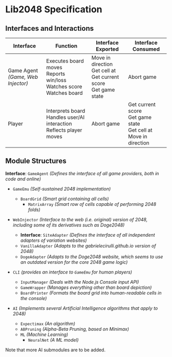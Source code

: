 # Lib2048 Specification

## Interfaces and Interactions

| Interface                            | Function                                                                   | Interface Exported                                                      | Interface Consumed                                                      |
| ------------------------------------ | -------------------------------------------------------------------------- | ----------------------------------------------------------------------- | ----------------------------------------------------------------------- |
| Game Agent<br>_(Game, Web Injector)_ | Executes board moves<br>Reports win/loss<br>Watches score<br>Watches board | Move in direction<br>Get cell at<br>Get current score<br>Get game state | Abort game                                                              |
| Player                               | Interprets board<br>Handles user/AI interaction<br>Reflects player moves   | Abort game                                                              | Get current score<br>Get game state<br>Get cell at<br>Move in direction |

## Module Structures

**Interface**: `GameAgent` _(Defines the interface of all game providers, both in code and online)_

- `GameEmu` _(Self-sustained 2048 implementation)_
    - `BoardGrid` _(Smart grid containing all cells)_
        - `MatrixArray` _(Smart row of cells capable of performing 2048 folds)_

- `WebInjector` _(Interface to the web (i.e. original) version of 2048, including some of its derivatives such as Doge2048)_
    - **Interface**: `SiteAdapter` _(Defines the interface of all independent adapters of variation websites)_
    - `VanillaAdapter` _(Adapts to the gabrielecirulli.github.io version of 2048)_
    - `DogeAdapter` _(Adapts to the Doge2048 website, which seems to use an outdated version for the core 2048 game logic)_

- `CLI` _(provides an interface to `GameEmu` for human players)_
    - `InputManager` _(Deals with the Node.js Console input API)_
    - `GameWrapper` _(Manages everything other than board depiction)_
    - `BoardPrinter` _(Formats the board grid into human-readable cells in the console)_

- `AI` _(Implements several Artificial Intelligence algorithms that apply to 2048)_
    - `Expectimax` _(An algorithm)_
    - `ABPruning` _(Alpha-Beta Pruning, based on Minimax)_
    - `ML` _(Machine Learning)_
        - `NeuralNet` _(A ML model)_

Note that more AI submodules are to be added.